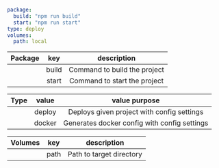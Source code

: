 ```yml
package: 
  build: "npm run build"
  start: "npm run start"
type: deploy
volumes: 
  path: local

```

| Package | key  | description    |
| :---:   | :---: | :---: |
|         | build   | Command to build the project   |
|         | start   | Command to start the project   |

| Type | value  | value purpose    |
| :---:   | :---: | :---: |
|         | deploy   | Deploys given project with config settings   |
|         | docker   | Generates docker config with config settings   |

| Volumes | key  | description    |
| :---:   | :---: | :---: |
|         | path   | Path to target directory  |
